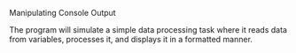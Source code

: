 Manipulating Console Output

The program will simulate a simple data processing task where it reads data from variables, processes it, and displays it in a formatted manner.
